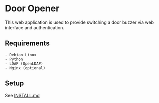 # Door Opener

This web application is used to provide switching a door buzzer
via web interface and authentication.

## Requirements
    - Debian Linux
    - Python
    - LDAP (OpenLDAP)
    - Nginx (optional)

## Setup

See [INSTALL.md](INSTALL.md)
